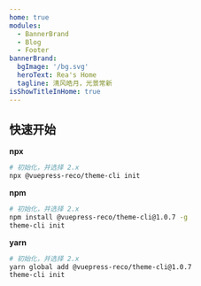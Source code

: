 ```yaml
---
home: true
modules:
  - BannerBrand
  - Blog
  - Footer
bannerBrand:
  bgImage: '/bg.svg'
  heroText: Rea's Home
  tagline: 清风皓月，光景常新
isShowTitleInHome: true
---
```

## 快速开始

**npx**

```bash
# 初始化，并选择 2.x
npx @vuepress-reco/theme-cli init
```

**npm**

```bash
# 初始化，并选择 2.x
npm install @vuepress-reco/theme-cli@1.0.7 -g
theme-cli init
```

**yarn**

```bash
# 初始化，并选择 2.x
yarn global add @vuepress-reco/theme-cli@1.0.7
theme-cli init
```
